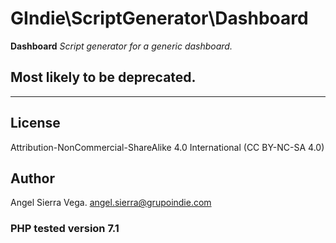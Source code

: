 # GIndie\ScriptGenerator\Dashboard
**Dashboard** *Script generator for a generic dashboard.*

## Most likely to be deprecated.

---
## License
Attribution-NonCommercial-ShareAlike 4.0 International (CC BY-NC-SA 4.0)

## Author
Angel Sierra Vega. <angel.sierra@grupoindie.com>

### PHP tested version 7.1